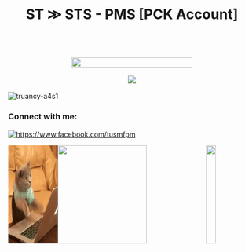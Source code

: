 <h1 align="center">ST ≫ STS - PMS [PCK Account]</h1>

<h3 align="center"></h3>

<h3 align="center"></h3>
<br><br>


<p align="center"> <img src="https://64.media.tumblr.com/72cdcaf8cac1350bf600c4bee286777c/tumblr_psesb4tkxl1wk1137o1_r1_400.gifv" width="70%" height="70%"></p>


<p align="center"> <img src="https://streak-stats.demolab.com/?user=Truancy-A4S1&theme=dark)](https://git.io/streak-stats&theme=dark"/> </p>


<p align="left"> <img src="https://komarev.com/ghpvc/?username=truancy-a4s1&label=Profile%20views&color=0e75b6&style=flat" alt="truancy-a4s1" /> </p>

<h3 align="left">Connect with me:</h3>
<p align="left">
<a href="https://fb.com/https://www.facebook.com/tusmfpm" target="blank"><img align="center" src="https://raw.githubusercontent.com/rahuldkjain/github-profile-readme-generator/master/src/images/icons/Social/facebook.svg" alt="https://www.facebook.com/tusmfpm" height="30" width="40" /></a>
</p>





<img src="https://github.com/Truancy-A4S1/WebDev/blob/main/random_img/ezgif-5-d1444872c6.gif" width="20%" height="200px" align="left"><img src="https://github-readme-stats.vercel.app/api/top-langs?username=Truancy-A4S1&layout=compact&theme=dark" width="60%" height="200px" align="center"><img src="https://media.tenor.com/y2JXkY1pXkwAAAAC/cat-computer.gif" width="20%" height="200px" align="right"/>
